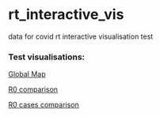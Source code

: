 # rt_interactive_vis
data for covid rt interactive visualisation test

### Test visualisations:

[Global Map](https://hamishgibbs.github.io/rt_interactive_vis/index.html)

[R0 comparison](https://hamishgibbs.github.io/rt_interactive_vis/r0_compare.html)

[R0 cases comparison](https://hamishgibbs.github.io/rt_interactive_vis/r0_cases_compare.html)
